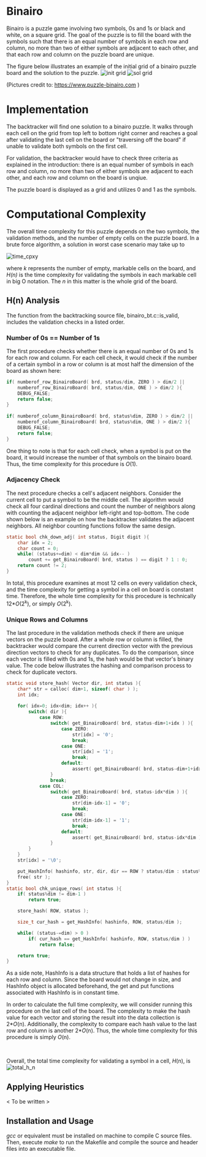 # Binairo

Binairo is a puzzle game involving two symbols, 0s and 1s or black and white, on a square grid.
The goal of the puzzle is to fill the board with the symbols such that there is an equal number
of symbols in each row and column, no more than two of either symbols are adjacent to each other,
and that each row and column on the puzzle board are unique.

The figure below illustrates an example of the initial grid of a binairo puzzle board and the solution to the puzzle.
![init grid](https://github.com/awallien/bt_playground/blob/master/binairo/doc/init_grid.PNG)
![sol grid](https://github.com/awallien/bt_playground/blob/master/binairo/doc/sol_grid.png)

(Pictures credit to: https://www.puzzle-binairo.com )

# Implementation

The backtracker will find one solution to a binairo puzzle. It walks through each cell on the grid from top left
to bottom right corner and reaches a goal after validating the last cell on the board or "traversing off the board"
if unable to validate both symbols on the first cell. 

For validation, the backtracker would have to check three criteria as explained in the introduction: there is an equal number
of symbols in each row and column, no more than two of either symbols are adjacent to each other, and
each row and column on the board is unqiue.

The puzzle board is displayed as a grid and utilizes 0 and 1 as the symbols. 

# Computational Complexity

The overall time complexity for this puzzle depends on the two symbols, the validation methods, and
the number of empty cells on the puzzle board. In a brute force algorithm, a solution in worst case scenario may take
up to 

![time_cpxy](https://github.com/awallien/bt_playground/blob/master/binairo/doc/eqn_tc.png)

where <em>k</em> represents the number of empty, markable cells on the board, and <em>H(n)</em> is the time complexity
for validating the symbols in each markable cell in big O notation. The <em>n</em> in this matter is the whole grid of
the board.  

## H(n) Analysis

The function from the backtracking source file, binairo_bt.c::is_valid, includes the validation checks in a listed order. 

### Number of 0s == Number of 1s

The first procedure checks whether there is an equal number of 0s and 1s for each row and
column. For each cell check, it would check if the number of a certain symbol in a row
or column is at most half the dimension of the board as shown here:
```C
if( numberof_row_BinairoBoard( brd, status/dim, ZERO ) > dim/2 || 
    numberof_row_BinairoBoard( brd, status/dim, ONE ) > dim/2 ){
    DEBUG_FALSE;
    return false;
}
	
if( numberof_column_BinairoBoard( brd, status%dim, ZERO ) > dim/2 ||
    numberof_column_BinairoBoard( brd, status%dim, ONE ) > dim/2 ){
    DEBUG_FALSE;
    return false;
}
```
One thing to note is that for each cell check, when a symbol is put on the board, it would
increase the number of that symbols on the binairo board. Thus, the time complexity for this
procedure is <em>O</em>(1).

### Adjacency Check

The next procedure checks a cell's adjacent neighbors. Consider the current cell to put a symbol to be
the middle cell. The algorithm would check all four cardinal directions and count the number of neighbors
along with counting the adjacent neighbor left-right and top-bottom. The code shown below is an example on
how the backtracker validates the adjacent neighbors. All neighbor counting functions follow the same design.
```C
static bool chk_down_adj( int status, Digit digit ){
    char idx = 2;
    char count = 0;
    while( (status+=dim) < dim*dim && idx-- )
        count += get_BinairoBoard( brd, status ) == digit ? 1 : 0;
    return count != 2;  
}
```
In total, this procedure examines at most 12 cells on every validation check, and the time complexity for getting a symbol in a cell on board is constant time. Therefore, the whole time complexity for this procedure is technically 12*<em>O</em>(2<sup>k</sup>), or simply <em>O</em>(2<sup>k</sup>).

### Unique Rows and Columns

The last procedure in the validation methods check if there are unique vectors on the puzzle board.
After a whole row or column is filled, the backtracker would compare the current direction vector with the previous direction vectors to check for any duplicates. To do the comparison, since each vector is filled with 0s and 1s, the hash would be that vector's binary value. The code below illustrates the hashing and comparison process to check for duplicate vectors.
```C
static void store_hash( Vector dir, int status ){
	char* str = calloc( dim+1, sizeof( char ) );
	int idx;
	
	for( idx=0; idx<dim; idx++ ){
		switch( dir ){
			case ROW:
				switch( get_BinairoBoard( brd, status-dim+1+idx ) ){
					case ZERO:
						str[idx] = '0';
						break;
					case ONE:
						str[idx] = '1';
						break;
					default:
						assert( get_BinairoBoard( brd, status-dim+1+idx ) );
				}
				break;
			case COL:
				switch( get_BinairoBoard( brd, status-idx*dim ) ){
					case ZERO:
						str[dim-idx-1] = '0'; 
						break;
					case ONE:
						str[dim-idx-1] = '1';
						break;
					default:
						assert( get_BinairoBoard( brd, status-idx*dim ) );
				}	
		}
	}
	str[idx] = '\0';

	put_HashInfo( hashinfo, str, dir, dir == ROW ? status/dim : status%dim );
	free( str );
} 
static bool chk_unique_rows( int status ){
	if( status%dim != dim-1 )
		return true;

	store_hash( ROW, status );

	size_t cur_hash = get_HashInfo( hashinfo, ROW, status/dim );	

	while( (status-=dim) > 0 )
		if( cur_hash == get_HashInfo( hashinfo, ROW, status/dim ) )
			return false;	

	return true;
}
```
As a side note, HashInfo is a data structure that holds a list of hashes for each row and column.
Since the board would not change in size, and HashInfo object is allocated beforehand, the get and
put functions associated with HashInfo is in constant time.

In order to calculate the full time complexity, we will consider running this procedure on the
last cell of the board. The complexity to make the hash value for each vector and storing the result
into the data collection is 2*<em>O</em>(n). Additionally, the complexity to compare each hash value
to the last row and column is another 2*<em>O</em>(n). Thus, the whole time complexity for this procedure
is simply <em>O</em>(n).

<br/>

Overall, the total time complexity for validating a symbol in a cell, <em>H</em>(n), is 
![total_h_n](https://github.com/awallien/bt_playground/blob/master/binairo/doc/eqn_H_n.png)

## Applying Heuristics

< To be written >

## Installation and Usage
<em>gcc</em> or equivalent must be installed on machine to compile C source files. Then, execute 
<em>make</em> to run the Makefile and compile the source and header files into an executable file. 
